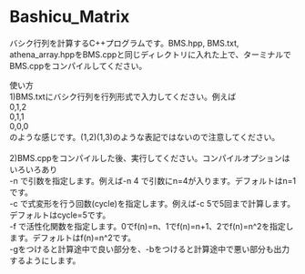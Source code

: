 # Bashicu_Matrix
バシク行列を計算するC++プログラムです。BMS.hpp, BMS.txt, athena_array.hppをBMS.cppと同じディレクトリに入れた上で、ターミナルでBMS.cppをコンパイルしてください。<br>

使い方<br>
1)BMS.txtにバシク行列を行列形式で入力してください。例えば<br>
0,1,2<br>
0,1,1<br>
0,0,0<br>
のような感じです。(1,2)(1,3)のような表記ではないので注意してください。<br>
<br>
2)BMS.cppをコンパイルした後、実行してください。コンパイルオプションはいろいろあり<br>
-n で引数を指定します。例えば-n 4 で引数にn=4が入ります。デフォルトはn=1です。<br>
-c で式変形を行う回数(cycle)を指定します。例えば-c 5で5回まで計算します。デフォルトはcycle=5です。<br>
-f で活性化関数を指定します。0でf(n)=n、1でf(n)=n+1、2でf(n)=n^2を指定します。デフォルトはf(n)=n^2です。<br>
-gをつけると計算途中で良い部分を、-bをつけると計算途中で悪い部分も出力するようにします。<br>
